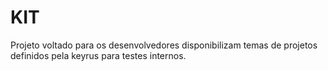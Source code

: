 # KIT
Projeto voltado para os desenvolvedores disponibilizam temas de projetos definidos pela keyrus para testes internos.
